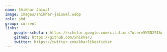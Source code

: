 ```yaml
---
name: Shikhar Jaiwal
image: images/shikhar-jaiswal.webp
role: phd
group: current
links:
    google-scholar: https://scholar.google.com/citations?user=5W3N29IAAAAJ&hl=en
    github: https://github.com/ShikharJ
    twitter: https://twitter.com/kharlikesticker
---
```

